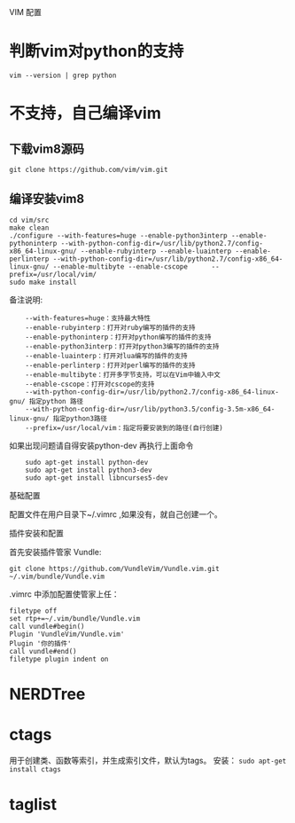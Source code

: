 VIM 配置

# 判断vim对python的支持
`vim --version | grep python`

# 不支持，自己编译vim
## 下载vim8源码

`git clone https://github.com/vim/vim.git`

## 编译安装vim8

```
cd vim/src
make clean
./configure --with-features=huge --enable-python3interp --enable-pythoninterp --with-python-config-dir=/usr/lib/python2.7/config-x86_64-linux-gnu/ --enable-rubyinterp --enable-luainterp --enable-perlinterp --with-python-config-dir=/usr/lib/python2.7/config-x86_64-linux-gnu/ --enable-multibyte --enable-cscope      --prefix=/usr/local/vim/
sudo make install
```
备注说明:
```
    --with-features=huge：支持最大特性
    --enable-rubyinterp：打开对ruby编写的插件的支持
    --enable-pythoninterp：打开对python编写的插件的支持
    --enable-python3interp：打开对python3编写的插件的支持
    --enable-luainterp：打开对lua编写的插件的支持
    --enable-perlinterp：打开对perl编写的插件的支持
    --enable-multibyte：打开多字节支持，可以在Vim中输入中文
    --enable-cscope：打开对cscope的支持
    --with-python-config-dir=/usr/lib/python2.7/config-x86_64-linux-gnu/ 指定python 路径
    --with-python-config-dir=/usr/lib/python3.5/config-3.5m-x86_64-linux-gnu/ 指定python3路径
    --prefix=/usr/local/vim：指定将要安装到的路径(自行创建)
```

如果出现问题请自得安装python-dev 再执行上面命令
```
    sudo apt-get install python-dev
    sudo apt-get install python3-dev
    sudo apt-get install libncurses5-dev
```

基础配置

配置文件在用户目录下~/.vimrc ,如果没有，就自己创建一个。


插件安装和配置

首先安装插件管家 Vundle:
```
git clone https://github.com/VundleVim/Vundle.vim.git ~/.vim/bundle/Vundle.vim
```
.vimrc 中添加配置使管家上任：
```
filetype off
set rtp+=~/.vim/bundle/Vundle.vim
call vundle#begin()
Plugin 'VundleVim/Vundle.vim'
Plugin '你的插件'
call vundle#end()
filetype plugin indent on
```
# NERDTree

# ctags
用于创建类、函数等索引，并生成索引文件，默认为tags。
安装：
`sudo apt-get install ctags`

# taglist
